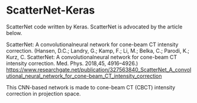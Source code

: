 # ScatterNet-Keras
ScatterNet code written by Keras.
ScatterNet is advocated by the article below.

ScatterNet: A convolutionalneural network for cone-beam CT intensity correction. (Hansen, D.C.; Landry, G.; Kamp, F.; Li, M.; Belka, C.; Parodi, K.; Kurz, C. ScatterNet: A convolutionalneural network for cone-beam CT intensity correction. Med. Phys. 2018,45, 4916–4926.)
https://www.researchgate.net/publication/327563840_ScatterNet_A_convolutional_neural_network_for_cone-beam_CT_intensity_correction

This CNN-based network is made to cone-beam CT (CBCT) intensity correction in projection space.
